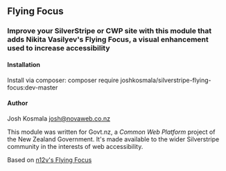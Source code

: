 ## Flying Focus
### Improve your SilverStripe or CWP site with this module that adds Nikita Vasilyev's Flying Focus, a visual enhancement used to increase accessibility

#### Installation
Install via composer: composer require joshkosmala/silverstripe-flying-focus:dev-master

#### Author
Josh Kosmala [josh@novaweb.co.nz](mailto:josh@novaweb.co.nz)

This module was written for Govt.nz, a *Common Web Platform* project of the New Zealand Government. 
It's made available to the wider Silverstripe community in the interests of web accessibility.

Based on [n12v's Flying Focus](http://n12v.com/focus-transition/)